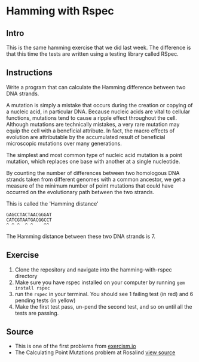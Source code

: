 # Hamming with Rspec

## Intro
This is the same hamming exercise that we did last week. The difference is that this time the tests are written using
a testing library called RSpec.

## Instructions

Write a program that can calculate the Hamming difference between two DNA strands.

A mutation is simply a mistake that occurs during the creation or copying of a nucleic acid, in particular DNA. Because nucleic acids are vital to cellular functions, mutations tend to cause a ripple effect throughout the cell. Although mutations are technically mistakes, a very rare mutation may equip the cell with a beneficial attribute. In fact, the macro effects of evolution are attributable by the accumulated result of beneficial microscopic mutations over many generations.

The simplest and most common type of nucleic acid mutation is a point mutation, which replaces one base with another at a single nucleotide.

By counting the number of differences between two homologous DNA strands taken from different genomes with a common ancestor, we get a measure of the minimum number of point mutations that could have occurred on the evolutionary path between the two strands.

This is called the 'Hamming distance'

    GAGCCTACTAACGGGAT
    CATCGTAATGACGGCCT
    ^ ^ ^  ^ ^    ^^

The Hamming distance between these two DNA strands is 7.

## Exercise

1. Clone the repository and navigate into the hamming-with-rspec directory
1. Make sure you have rspec installed on your computer by running `gem install rspec`
1. run the `rspec` in your terminal. You should see 1 failing test (in red) and 6 pending tests (in yellow)
1. Make the first test pass, un-pend the second test, and so on until all the tests are passing.


## Source

* This is one of the first problems from [exercism.io](http://exercism.io/)
* The Calculating Point Mutations problem at Rosalind [view source](http://rosalind.info/problems/hamm/)
